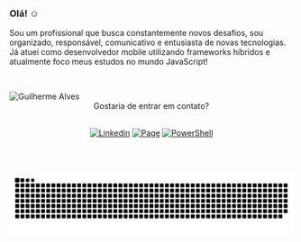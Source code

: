 ### Olá! :relaxed:

Sou um profissional que busca constantemente novos desafios, sou organizado, responsável, comunicativo e entusiasta de novas tecnologias. Já atuei como desenvolvedor mobile utilizando frameworks híbridos e atualmente foco meus estudos no mundo JavaScript!

<br>

<img 
   src="https://github-readme-stats.vercel.app/api/top-langs/?username=guiigos&exclude_repo=metodos-uteis&layout=compact&theme=tokyonight"
   min-width="350px" 
   max-width="350px" 
   width="350px" 
   align="left"
   alt="Guilherme Alves">

<div align="center">
  <br>
  Gostaria de entrar em contato?
  <br>
  <br>
  
  [![Linkedin](https://img.shields.io/badge/-LinkedIn-blue?style=flat-square&logo=Linkedin&logoColor=white&link=https://www.linkedin.com/in/guiigos)](https://www.linkedin.com/in/guiigos) 
  [![Page](https://img.shields.io/badge/-guiigos.com-yellowgreen?style=flat-square&logo=GoogleChrome&logoColor=white&link=http://www.guiigos.com)](http://www.guiigos.com) 
  [![PowerShell](https://img.shields.io/badge/-$%20npx%20guiigos-red?style=flat-square&logo=PowerShell&logoColor=white&link=https://www.npmjs.com/package/guiigos)](https://www.npmjs.com/package/guiigos)
</div>

<br>
<br>

![Snake animation](https://github.com/guiigos/guiigos/blob/output/github-contribution-grid-snake.svg)
